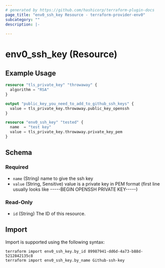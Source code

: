 ```yaml
---
# generated by https://github.com/hashicorp/terraform-plugin-docs
page_title: "env0_ssh_key Resource - terraform-provider-env0"
subcategory: ""
description: |-
  
---
```


# env0_ssh_key (Resource)



## Example Usage

```terraform
resource "tls_private_key" "throwaway" {
  algorithm = "RSA"
}

output "public_key_you_need_to_add_to_github_ssh_keys" {
  value = tls_private_key.throwaway.public_key_openssh
}

resource "env0_ssh_key" "tested" {
  name  = "test key"
  value = tls_private_key.throwaway.private_key_pem
}
```

<!-- schema generated by tfplugindocs -->
## Schema

### Required

- `name` (String) name to give the ssh key
- `value` (String, Sensitive) value is a private key in PEM format (first line usually looks like -----BEGIN OPENSSH PRIVATE KEY-----)

### Read-Only

- `id` (String) The ID of this resource.

## Import

Import is supported using the following syntax:

```shell
terraform import env0_ssh_key.by_id 89987941-dd6d-4a73-b88d-5212842135c8
terraform import env0_ssh_key.by_name Github-ssh-key
```
